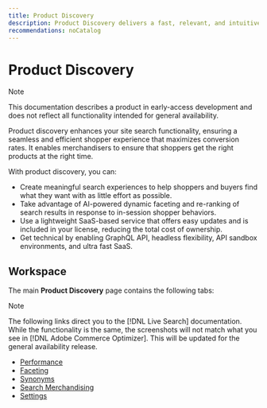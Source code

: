 ```yaml
---
title: Product Discovery
description: Product Discovery delivers a fast, relevant, and intuitive search experience.
recommendations: noCatalog
---
```

# Product Discovery

>[!NOTE]
>
>This documentation describes a product in early-access development and does not reflect all functionality intended for general availability.

Product discovery enhances your site search functionality, ensuring a seamless and efficient shopper experience that maximizes conversion rates. It enables merchandisers to ensure that shoppers get the right products at the right time. 

With product discovery, you can:

- Create meaningful search experiences to help shoppers and buyers find what they want with as little effort as possible.
- Take advantage of AI-powered dynamic faceting and re-ranking of search results in response to in-session shopper behaviors.
- Use a lightweight SaaS-based service that offers easy updates and is included in your license, reducing the total cost of ownership.
- Get technical by enabling GraphQL API, headless flexibility, API sandbox environments, and ultra fast SaaS.

## Workspace

The main **Product Discovery** page contains the following tabs:

>[!NOTE]
>
>The following links direct you to the [!DNL Live Search] documentation. While the functionality is the same, the screenshots will not match what you see in [!DNL Adobe Commerce Optimizer]. This will be updated for the general availability release.

- [Performance](../live-search/performance.md)
- [Faceting](../live-search/facets.md)
- [Synonyms](../live-search/synonyms.md)
- [Search Merchandising](../live-search/rules.md)
- [Settings](../live-search/settings.md)
